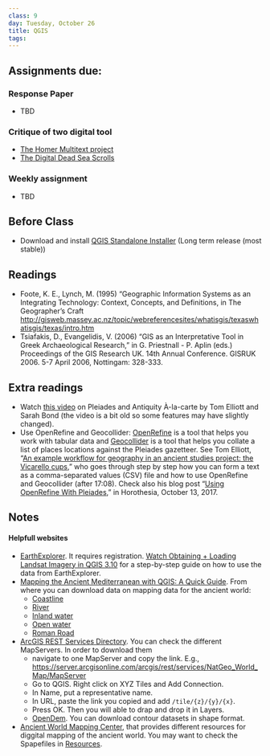 ```yaml
---
class: 9
day: Tuesday, October 26
title: QGIS
tags: 
---
```


## Assignments due:

### Response Paper
- TBD

### Critique of two digital tool
- [The Homer Multitext project](https://www.homermultitext.org/)
- [The Digital Dead Sea Scrolls](http://dss.collections.imj.org.il/)

### Weekly assignment
- TBD


## Before Class 
- Download and install [QGIS Standalone Installer](https://qgis.org/en/site/forusers/download.html) (Long term release (most stable)) 

## Readings 
- Foote, K. E., Lynch, M. (1995) “Geographic Information Systems as an Integrating Technology: Context, Concepts, and Definitions, in The Geographer’s Craft <http://gisweb.massey.ac.nz/topic/webreferencesites/whatisgis/texaswhatisgis/texas/intro.htm>
- Tsiafakis, D., Evangelidis, V. (2006) “GIS as an Interpretative Tool in Greek Archaeological Research,” in G. Priestnall - P. Aplin (eds.) Proceedings of the GIS Research UK. 14th Annual Conference. GISRUK 2006. 5-7 April 2006, Nottingam: 328-333.

## Extra readings
- Watch [this video](https://www.youtube.com/watch?v=hVuPAAAAoso&ab_channel=SarahE.Bond) on Pleiades and Antiquity À-la-carte by Tom Elliott and Sarah Bond (the video is a bit old so some features may have slightly changed).
- Use OpenRefine and Geocollider: [OpenRefine](https://openrefine.org/) is a tool that helps you work with tabular data and  [Geocollider](https://pleiades.stoa.org/news/blog/introducing-geocollider) is a tool that helps you collate a list of places locations against the Pleiades gazetteer. See Tom Elliott, “[An example workflow for geography in an ancient studies project: the Vicarello cups](https://www.youtube.com/watch?v=KMZZSVhQwXo&ab_channel=TomElliott),” who goes through step by step how you can form a text as a comma-separated values (CSV) file and how to use OpenRefine and Geocollider (after 17:08). Check also his blog post “[Using OpenRefine With Pleiades](http://horothesia.blogspot.com/2017/10/using-openrefine-with-pleiades.html),” in Horothesia, October 13, 2017.

## Notes 

#### Helpfull websites
- [EarthExplorer](https://earthexplorer.usgs.gov/). It requires registration. [Watch Obtaining + Loading Landsat Imagery in QGIS 3.10](https://www.youtube.com/watch?v=mBk2VIMawRE&ab_channel=MiddleburyRemoteSensing) for a step-by-step guide on how to use the data from EarthExplorer.
- [Mapping the Ancient Mediterranean with QGIS: A Quick Guide](https://sites.temple.edu/tudsc/2017/01/31/mapping-the-ancient-mediterranean-with-qgis-a-quick-gude/). From where you can download data on mapping data for the ancient world:
  - [Coastline](http://awmc.unc.edu/awmc/map_data/shapefiles/physical_data/coastline/)
  - [River](http://awmc.unc.edu/awmc/map_data/shapefiles/physical_data/ba_merge/)
  - [Inland water](http://awmc.unc.edu/awmc/map_data/shapefiles/physical_data/inlandwater/)
  - [Open water](http://awmc.unc.edu/awmc/map_data/shapefiles/physical_data/openwater/)
  - [Roman Road](http://awmc.unc.edu/awmc/map_data/shapefiles/ba_roads/)
- [ArcGIS REST Services Directory](https://server.arcgisonline.com/arcgis/rest/services). You can check the different MapServers. In order to download them
  - navigate to one MapServer and copy the link. E.g., https://server.arcgisonline.com/arcgis/rest/services/NatGeo_World_Map/MapServer
  - Go to QGIS. Right click on XYZ Tiles and Add Connection.
  - In Name, put a representative name.
  - In URL, paste the link you copied and add `/tile/{z}/{y}/{x}`.
  - Press OK. Then you will able to drap  and drop it in Layers.
  - [OpenDem](https://www.opendem.info/opendem_client.html). You can download contour datasets in shape format.
- [Ancient World Mapping Center](http://awmc.unc.edu/wordpress/), that provides different resources for diggital mapping of the ancient world. You may want to check the Spapefiles in [Resources](http://awmc.unc.edu/wordpress/map-files/).